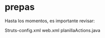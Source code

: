 prepas
======
Hasta los momentos, es importante revisar:

Struts-config.xml
web.xml
planillaActions.java

